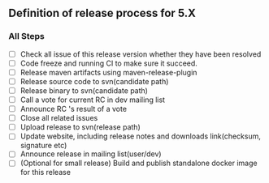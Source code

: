 ## Definition of release process for 5.X


### All Steps
- [ ] Check all issue of this release version whether they have been resolved
- [ ] Code freeze and running CI to make sure it succeed.
- [ ] Release maven artifacts using maven-release-plugin
- [ ] Release source code to svn(candidate path)
- [ ] Release binary to svn(candidate path)
- [ ] Call a vote for current RC in dev mailing list
- [ ] Announce RC 's result of a vote
- [ ] Close all related issues 
- [ ] Upload release to svn(release path)
- [ ] Update website, including release notes and downloads link(checksum, signature etc)
- [ ] Announce release in mailing list(user/dev)
- [ ] (Optional for small release) Build and publish standalone docker image for this release